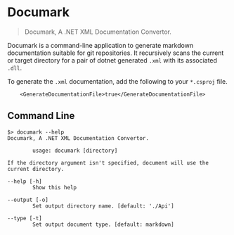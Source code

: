 # Documark

> Documark, A .NET XML Documentation Convertor.

Documark is a command-line application to generate markdown documentation suitable for git repositories. 
It recursively scans the current or target directory for a pair of dotnet generated `.xml` with its associated `.dll`.

To generate the `.xml` documentation, add the following to your `*.csproj` file.
```
    <GenerateDocumentationFile>true</GenerateDocumentationFile>
```

## Command Line

```
$> documark --help
Documark, A .NET XML Documentation Convertor.

        usage: documark [directory]

If the directory argument isn't specified, document will use the current directory.

--help [-h]
        Show this help

--output [-o]
        Set output directory name. [default: './Api']

--type [-t]
        Set output document type. [default: markdown]
```
